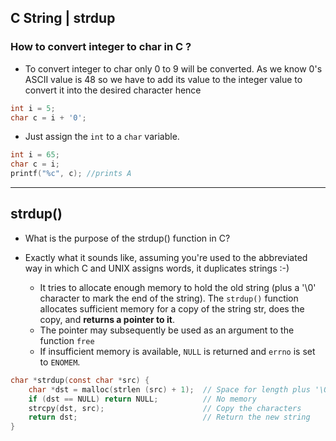 ## C String | strdup

### How to convert integer to char in C ?

- To convert integer to char only 0 to 9 will be converted. 
  As we know 0's ASCII value is 48 so we have to add its value to the integer value to 
  convert it into the desired character hence

```c
int i = 5;
char c = i + '0';
```



- Just assign the `int` to a `char` variable.

```c
int i = 65;
char c = i;
printf("%c", c); //prints A
```
---

## strdup() 

- What is the purpose of the strdup() function in C?

- Exactly what it sounds like, assuming you're used to the abbreviated way in which C and 
  UNIX assigns words, it duplicates strings :-)
  - It tries to allocate enough memory to hold the old string 
    (plus a '\0' character to mark the end of the string).
    The `strdup()` function allocates sufficient memory for a copy of the string str, does the copy,
    and **returns a pointer to it**.
  - The pointer may subsequently be used as an argument to the function `free`
  - If insufficient memory is available, `NULL` is returned and `errno` is set to `ENOMEM`.


```c
char *strdup(const char *src) {
    char *dst = malloc(strlen (src) + 1);  // Space for length plus '\O'
    if (dst == NULL) return NULL;          // No memory
    strcpy(dst, src);                      // Copy the characters
    return dst;                            // Return the new string
}
```